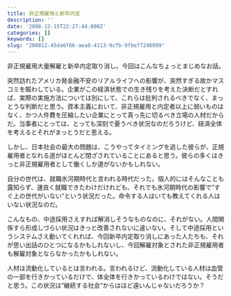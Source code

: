 ```yaml
---
title: 非正規雇用と新卒内定
description: ''
date: '2008-12-15T22:27:44.000Z'
categories: []
keywords: []
slug: "200812-45da6f66-aea8-4113-9cfb-9fbef7246099"
---
```

非正規雇用大量解雇と新卒内定取り消し。今回はこんなちょっとまじめなお話。

突然訪れたアメリカ発金融不安のリアルライフへの影響が、突然すぎる故かマスコミを賑わしている。企業がこの経済状態での生き残りを考えた決断だとすれば、実際の実施方法については別にして、これらは批判されるべきでなく、まっとうな判断だと思う。資本主義において、非正規雇用と内定者以上に弱いものはなく、かつ人件費を圧縮したい企業にとって真っ先に切るべき立場の人材だからだ。当事者にとっては、とっても深刻で憂うべき状況なのだろうけど、経済全体を考えるとそれがまっとうだと思える。

しかし、日本社会の最大の問題は、こうやってタイミングを逃した彼らが、正規雇用者となれる道がほとんど閉ざされていることにあると思う。彼らの多くはきっと非正規雇用者として働くしか道がないかもしれない。

自分の世代は、就職氷河期時代と言われる時代だった。個人的にはそんなことも露知らず、運良く就職できたわけだけれども、それでも氷河期時代の影響で”すぐ上の世代がいない”という状況だった。命令する人はいても教えてくれる人はいない状況なのだ。

こんなもの、中途採用さえすれば解消しそうなものなのに、それがない。人間関係すら形成しづらい状況はきっと改善されないに違いない。そして中途採用というシステムさえ動いてくれれば、今回新卒内定取り消しにあった人たちも、それが思い出話のひとつになるかもしれないし、今回解雇対象とされた非正規雇用者も解雇対象とならなかったかもしれない。

人材は流動化しているとは言われる。言われるけど、流動化している人材は血管の一部を行きかっているだけで、体全体を行きかっているわけではない。そうだと思う。この状況は”継続する社会”からはほど遠いんじゃないだろうか？